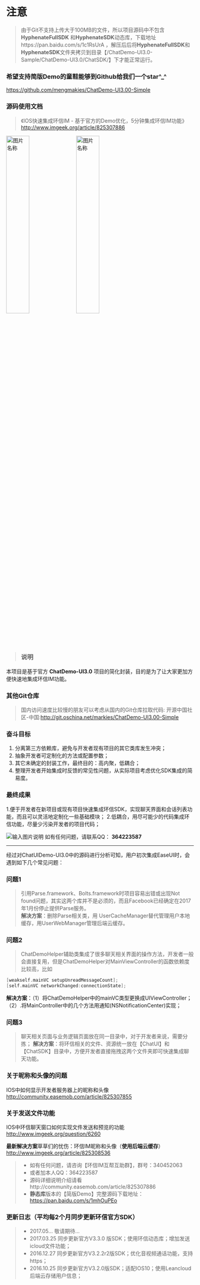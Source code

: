 # 注意
>由于Git不支持上传大于100MB的文件，所以项目源码中不包含 **HyphenateFullSDK** 和**HyphenateSDK**动态库，下载地址https://pan.baidu.com/s/1c1RsUrA ，解压后后将**HyphenateFullSDK**和**HyphenateSDK**文件夹拷贝到目录【/ChatDemo-UI3.0-Sample/ChatDemo-UI3.0/ChatSDK/】下才能正常运行。

### 希望支持简版Demo的童鞋能够到Github给我们一个star^_^
https://github.com/mengmakies/ChatDemo-UI3.00-Simple

### 源码使用文档
>《IOS快速集成环信IM - 基于官方的Demo优化，5分钟集成环信IM功能》  
http://www.imgeek.org/article/825307886

<img src="http://git.oschina.net/markies/ChatDemo-UI3.00-Simple/raw/master/screenshot1.png" width = "35%" height = "auto" alt="图片名称" align=center /> &nbsp;
<img src="http://git.oschina.net/markies/ChatDemo-UI3.00-Simple/raw/master/screenshot2.jpg" width = "35%" height = "auto" alt="图片名称" align=center />
> ### 说明
本项目是基于官方 **ChatDemo-UI3.0** 项目的简化封装，目的是为了让大家更加方便快速地集成环信IM功能。

### 其他Git仓库

>国内访问速度比较慢的朋友可以考虑从国内的Git仓库拉取代码:
>开源中国社区-中国:http://git.oschina.net/markies/ChatDemo-UI3.00-Simple


### 奋斗目标
1. 分离第三方依赖库，避免与开发者现有项目的其它类库发生冲突；
2. 抽象开发者可定制化的方法或配置参数；
3. 其它未确定的封装工作，最终目的：高内聚，低耦合；
4. 整理开发者开始集成时反馈的常见性问题，从实际项目考虑优化SDK集成的简易度。


### 最终成果
1.便于开发者在新项目或现有项目快速集成环信SDK，实现聊天界面和会话列表功能，而且可以灵活地定制化一些基础模块；
2.低耦合，用尽可能少的代码集成环信功能，尽量少污染开发者的项目代码；

![输入图片说明](http://avatar.csdn.net/A/2/1/1_mengmakies.jpg "在这里输入图片标题")
如有任何问题，请联系QQ： **364223587** 
 
----
经过对ChatUIDemo-UI3.0中的源码进行分析可知，用户初次集成EaseUI时，会遇到如下几个常见问题：

### 问题1
>引用Parse.framework、Bolts.framework时项目容易出错或出现Not found问题，其实这两个库并不是必须的，而且Facebook已经确定在2017年1月份停止提供Parse服务。  
**解决方案**：删除Parse相关类，用 UserCacheManager替代管理用户本地缓存，用UserWebManager管理后端云缓存。

### 问题2
>ChatDemoHelper辅助类集成了很多聊天相关界面的操作方法，开发者一般会直接复用，但是ChatDemoHelper对MainViewController的函数依赖度比较高，比如
```c++
[weakself.mainVC setupUnreadMessageCount];
[self.mainVC networkChanged:connectionState];
```
**解决方案**：（1）将ChatDemoHelper中的mainVC类型更换成UIViewController；（2）.将MainController中的几个方法用通知(NSNotificationCenter)实现；

### 问题3
>聊天相关页面与业务逻辑页面放在同一目录中，对于开发者来说，需要分拣；
**解决方案**：将环信相关的文件、资源统一放在【ChatUI】和【ChatSDK】目录中，方便开发者直接拖拽这两个文件夹即可快速集成聊天功能。

### 关于昵称和头像的问题
IOS中如何显示开发者服务器上的昵称和头像
http://community.easemob.com/article/825307855

### 关于发送文件功能
IOS中环信聊天窗口如何实现文件发送和预览的功能  
http://www.imgeek.org/question/6260

**最新解决方案**草草们的忧伤：环信IM昵称和头像（**使用后端云缓存**）
http://www.imgeek.org/article/825308536

>- 如有任何问题，请咨询【环信IM互帮互助群】，群号：340452063
>- 或者加本人QQ：364223587
>- 源码详细说明介绍请看http://community.easemob.com/article/825307886
>- **静态库**版本的【简版Demo】完整源码下载地址：https://pan.baidu.com/s/1mhOuPEo

### 更新日志（平均每2个月同步更新环信官方SDK）
>- 2017.05...  敬请期待...
>- 2017.03.25  同步更新官方V3.3.0 版SDK；使用环信动态库；增加发送icloud文件功能；
>- 2016.12.27  同步更新官方V3.2.2r2版SDK；优化音视频通话功能，支持https；
>- 2016.10.25  同步更新官方V3.2.0版SDK；适配IOS10；使用Leancloud后端云存储用户信息；
